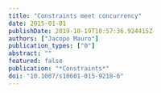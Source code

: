 ```yaml
---
title: "Constraints meet concurrency"
date: 2015-01-01
publishDate: 2019-10-19T10:57:36.924415Z
authors: ["Jacopo Mauro"]
publication_types: ["0"]
abstract: ""
featured: false
publication: "*Constraints*"
doi: "10.1007/s10601-015-9218-6"
---
```


